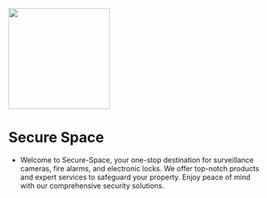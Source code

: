 <p>
<img src="https://github.com/bouikbayassine/secure-space/assets/95830244/ffc4cf0d-d17d-4e0a-90f9-7180fbe50f85" width="200"/>
</p>

# Secure Space
- Welcome to Secure-Space, your one-stop destination for surveillance cameras, fire alarms, and electronic locks.
We offer top-notch products and expert services to safeguard your property. Enjoy peace of mind with our comprehensive security solutions.
